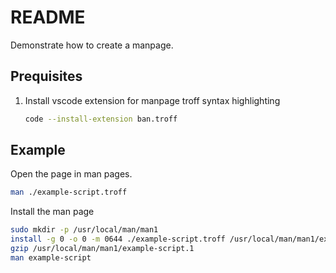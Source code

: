 # README
Demonstrate how to create a manpage. 

## Prequisites 
1. Install vscode extension for manpage troff syntax highlighting
    ```sh
    code --install-extension ban.troff
    ```

## Example
Open the page in man pages.
```sh
man ./example-script.troff  
```

Install the man page
```sh
sudo mkdir -p /usr/local/man/man1      
install -g 0 -o 0 -m 0644 ./example-script.troff /usr/local/man/man1/example-script.1
gzip /usr/local/man/man1/example-script.1
man example-script
```

